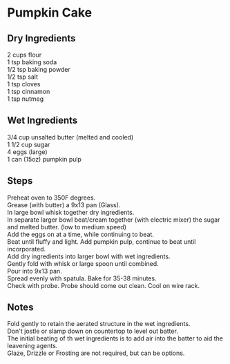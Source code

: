 # Pumpkin Cake

## Dry Ingredients
2 cups flour  
1 tsp baking soda  
1/2 tsp baking powder  
1/2 tsp salt  
1 tsp cloves  
1 tsp cinnamon  
1 tsp nutmeg  

## Wet Ingredients
3/4 cup unsalted butter (melted and cooled)  
1 1/2 cup sugar  
4 eggs (large)  
1 can (15oz) pumpkin pulp  

## Steps
Preheat oven to 350F degrees.  
Grease (with butter) a 9x13 pan (Glass).  
In large bowl whisk together dry ingredients.  
In separate larger bowl beat/cream together (with electric mixer) the sugar and melted butter. (low to medium speed)  
Add the eggs on at a time, while continuing to beat.  
Beat until fluffy and light. 
Add pumpkin pulp, continue to beat until incorporated.  
Add dry ingredients into larger bowl with wet ingredients.  
Gently fold with whisk or large spoon until combined.  
Pour into 9x13 pan.  
Spread evenly with spatula. 
Bake for 35-38 minutes.  
Check with probe. Probe should come out clean. 
Cool on wire rack. 

## Notes
Fold gently to retain the aerated structure in the wet ingredients.   
Don't jostle or slamp down on countertop to level out batter.  
The initial beating of th wet ingredients is to add air into the batter to aid the leavening agents.  
Glaze, Drizzle or Frosting are not required, but can be options. 

